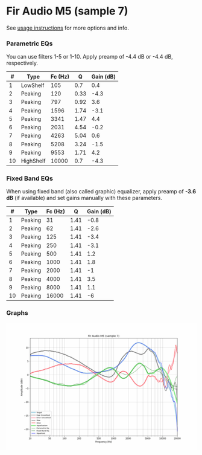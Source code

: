 # Fir Audio M5 (sample 7)
See [usage instructions](https://github.com/jaakkopasanen/AutoEq#usage) for more options and info.

### Parametric EQs
You can use filters 1-5 or 1-10. Apply preamp of -4.4 dB or -4.4 dB, respectively.

|   # | Type      |   Fc (Hz) |    Q |   Gain (dB) |
|-----|-----------|-----------|------|-------------|
|   1 | LowShelf  |       105 | 0.7  |         0.4 |
|   2 | Peaking   |       120 | 0.33 |        -4.3 |
|   3 | Peaking   |       797 | 0.92 |         3.6 |
|   4 | Peaking   |      1596 | 1.74 |        -3.1 |
|   5 | Peaking   |      3341 | 1.47 |         4.4 |
|   6 | Peaking   |      2031 | 4.54 |        -0.2 |
|   7 | Peaking   |      4263 | 5.04 |         0.6 |
|   8 | Peaking   |      5208 | 3.24 |        -1.5 |
|   9 | Peaking   |      9553 | 1.71 |         4.2 |
|  10 | HighShelf |     10000 | 0.7  |        -4.3 |

### Fixed Band EQs
When using fixed band (also called graphic) equalizer, apply preamp of **-3.6 dB** (if available) and set gains manually with these parameters.

|   # | Type    |   Fc (Hz) |    Q |   Gain (dB) |
|-----|---------|-----------|------|-------------|
|   1 | Peaking |        31 | 1.41 |        -0.8 |
|   2 | Peaking |        62 | 1.41 |        -2.6 |
|   3 | Peaking |       125 | 1.41 |        -3.4 |
|   4 | Peaking |       250 | 1.41 |        -3.1 |
|   5 | Peaking |       500 | 1.41 |         1.2 |
|   6 | Peaking |      1000 | 1.41 |         1.8 |
|   7 | Peaking |      2000 | 1.41 |        -1   |
|   8 | Peaking |      4000 | 1.41 |         3.5 |
|   9 | Peaking |      8000 | 1.41 |         1.1 |
|  10 | Peaking |     16000 | 1.41 |        -6   |

### Graphs
![](./Fir%20Audio%20M5%20(sample%207).png)
